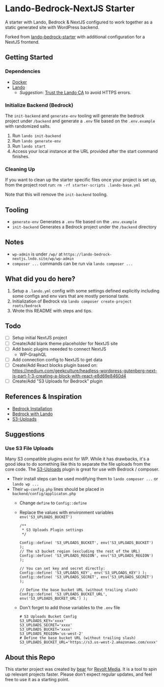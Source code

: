 # Lando-Bedrock-NextJS Starter

A starter with Lando, Bedrock & NextJS configured to work together as a static generated site with WordPress backend. 

Forked from [lando-bedrock-starter](https://github.com/revoltmedia/lando-bedrock-starter) with additional configuration for a NextJS frontend.

## Getting Started

### Dependencies

 * [Docker](https://docs.docker.com/get-docker/)
 * [Lando](https://docs.lando.dev/getting-started/)
   * _Suggestion_: [Trust the Lando CA](https://docs.lando.dev/core/v3/security.html#trusting-the-ca) to avoid HTTPS errors.

### Initialize Backend (Bedrock)

The `init-backend` and `generate-env` tooling will generate the bedrock project under `/backend` and generate a `.env` file based on the `.env.example` with randomized salts.

 1. Run `lando init-backend`
 2. Run `lando generate-env`
 3. Run `lando start`
 4. Access your local instance at the URL provided after the start command finishes.

### Cleaning Up

If you want to clean up the starter specific files once your project is set up, 
from the project root run: `rm -rf starter-scripts .lando-base.yml`

Note that this will remove the `init-backend` tooling.

## Tooling

 * `generate-env` Generates a `.env` file based on the `.env.example`
 * `init-backend` Generates a Bedrock project under the `/backend` directory


## Notes

  * `wp-admin` is under `/wp/` at `https://lando-bedrock-nextjs.lndo.site/wp/wp-admin`
  * `composer ...` commands can be run via `lando composer ...`

## What did you do here?

 1. Setup a `.lando.yml` config with some settings defined explicitly including some configs and env vars that are mostly personal taste.
 2. Initialization of Bedrock via `lando composer create-project roots/bedrock`
 3. Wrote this README with steps and tips.

## Todo

 - [ ] Setup initial NextJS project
 - [ ] Create/Add blank theme placeholder for NextJS site
 - [ ] Add basic plugins neeeded to connect NextJS
    * WP-GraphQL
 - [ ] Add connection config to NextJS to get data
 - [ ] Create/Add React blocks plugin based on:
        https://medium.com/geekculture/headless-wordpress-gutenberg-next-js-part-1-3-creating-a-block-with-react-e8d69e8460d4
 - [ ] Create/Add "S3 Uploads for Bedrock" plugin

## References & Inspiration

 * [Bedrock Installation](https://roots.io/bedrock/docs/installation/)
 * [Bedrock with Lando](https://roots.io/bedrock/docs/bedrock-with-lando/)
 * [S3-Uploads](https://github.com/humanmade/S3-Uploads)

## Suggestions

### Use S3 File Uploads

Many S3 compatible plugins exist for WP. While it has drawbacks, it's a good idea to do something like this to separate the file uploads from the core code. The [S3-Uploads](https://github.com/humanmade/S3-Uploads) plugin is great for use with Bedrock / composer.

  * Their install steps can be used modifying them to `lando composer ...` or `lando wp ...`
  * Their `wp-config.php` lines should be placed in `backend/config/applicaton.php`
    * Change `define` to `Config::define`
    * Replace the values with environment variables `env('S3_UPLOADS_BUCKET')` 
      ```
      /**
       * S3 Uploads Plugin settings
       */

      Config::define( 'S3_UPLOADS_BUCKET', env('S3_UPLOADS_BUCKET') );
      // The s3 bucket region (excluding the rest of the URL)
      Config::define( 'S3_UPLOADS_REGION', env('S3_UPLOADS_REGION') );

      // You can set key and secret directly:
      Config::define( 'S3_UPLOADS_KEY', env('S3_UPLOADS_KEY') );
      Config::define( 'S3_UPLOADS_SECRET', env('S3_UPLOADS_SECRET') );

      // Define the base bucket URL (without trailing slash)
      Config::define( 'S3_UPLOADS_BUCKET_URL', env('S3_UPLOADS_BUCKET_URL') );
      ```

    * Don't forget to add those variables to the `.env` file
      ```
      # S3 Uploads Bucket Config
      S3_UPLOADS_KEY='xxxx'
      S3_UPLOADS_SECRET='xxxx'
      S3_UPLOADS_BUCKET='xxxx'
      S3_UPLOADS_REGION='us-west-2'
      # Define the base bucket URL (without trailing slash)
      S3_UPLOADS_BUCKET_URL='https://s3.us-west-2.amazonaws.com/xxxx'
      ```


## About this Repo

This starter project was created by [bear](https://github.com/chaoticbear) for [Revolt Media](https://github.com/revoltmedia). It is a tool to spin up relevant projects faster. Please don't expect regular updates, and feel free to use it as a starting point.